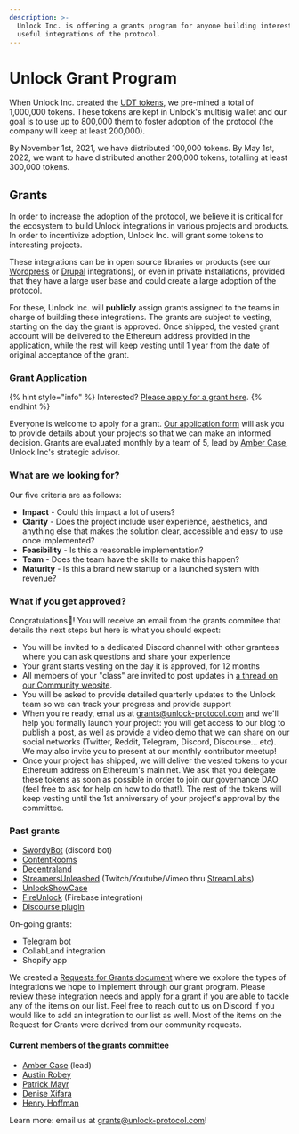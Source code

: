 ```yaml
---
description: >-
  Unlock Inc. is offering a grants program for anyone building interesting and
  useful integrations of the protocol.
---
```


# Unlock Grant Program

When Unlock Inc. created the [UDT tokens](https://github.com/unlock-protocol/unlock/wiki/The-Unlock-Tokens), we pre-mined a total of 1,000,000 tokens. These tokens are kept in Unlock's multisig wallet and our goal is to use up to 800,000 them to foster adoption of the protocol (the company will keep at least 200,000).

By November 1st, 2021, we have distributed 100,000 tokens. By May 1st, 2022, we want to have distributed another 200,000 tokens, totalling at least 300,000 tokens.

## Grants

In order to increase the adoption of the protocol, we believe it is critical for the ecosystem to build Unlock integrations in various projects and products. In order to incentivize adoption, Unlock Inc. will grant some tokens to interesting projects.

These integrations can be in open source libraries or products (see our [Wordpress](https://docs.unlock-protocol.com/plugins-and-integrations/wordpress-plugin) or [Drupal](https://docs.unlock-protocol.com/plugins-and-integrations/drupal-plugin) integrations), or even in private installations, provided that they have a large user base and could create a large adoption of the protocol.

For these, Unlock Inc. will **publicly** assign grants assigned to the teams in charge of building these integrations. The grants are subject to vesting, starting on the day the grant is approved. Once shipped, the vested grant account will be delivered to the Ethereum address provided in the application, while the rest will keep vesting until 1 year from the date of original acceptance of the grant.

### Grant Application

{% hint style="info" %}
Interested? [Please apply for a grant here](https://share.hsforms.com/1gAdLgNOESNCWJ9bJxCUAMwbvg22).
{% endhint %}

Everyone is welcome to apply for a grant. [Our application form](https://share.hsforms.com/1gAdLgNOESNCWJ9bJxCUAMwbvg22) will ask you to provide details about your projects so that we can make an informed decision. Grants are evaluated monthly by a team of 5, lead by [Amber Case](https://twitter.com/caseorganic), Unlock Inc's strategic advisor.

### What are we looking for?

Our five criteria are as follows:

- **Impact** - Could this impact a lot of users?
- **Clarity** - Does the project include user experience, aesthetics, and anything else that makes the solution clear, accessible and easy to use once implemented?
- **Feasibility** - Is this a reasonable implementation?
- **Team** - Does the team have the skills to make this happen?
- **Maturity** - Is this a brand new startup or a launched system with revenue?

### What if you get approved?

Congratulations🎉! You will receive an email from the grants commitee that details the next steps but here is what you should expect:

- You will be invited to a dedicated Discord channel with other grantees where you can ask questions and share your experience
- Your grant starts vesting on the day it is approved, for 12 months
- All members of your "class" are invited to post updates in [a thread on our Community website](https://unlock.community/c/grantees/13).
- You will be asked to provide detailed quarterly updates to the Unlock team so we can track your progress and provide support
- When you're ready, emal us at grants@unlock-protocol.com and we'll help you formally launch your project: you will get access to our blog to publish a post, as well as provide a video demo that we can share on our social networks (Twitter, Reddit, Telegram, Discord, Discourse... etc). We may also invite you to present at our monthly contributor meetup!
- Once your project has shipped, we will deliver the vested tokens to your Ethereum address on Ethereum's main net. We ask that you delegate these tokens as soon as possible in order to join our governance DAO (feel free to ask for help on how to do that!). The rest of the tokens will keep vesting until the 1st anniversary of your project's approval by the committee.

### Past grants

- [SwordyBot](https://swordybot.com) (discord bot)
- [ContentRooms](https://contentrooms.com)
- [Decentraland](https://unlock-protocol.com/blog/decentraland)
- [StreamersUnleashed](https://streamersunleashed.com) (Twitch/Youtube/Vimeo thru [StreamLabs](https://streamlabs.com))
- [UnlockShowCase](https://www.unlockshowcase.com)
- [FireUnlock](https://unlock-protocol.com/blog/firebase-integration) (Firebase integration)
- [Discourse plugin](https://unlock-protocol.com/blog/discourse-plugin)

On-going grants:

- Telegram bot
- CollabLand integration
- Shopify app

We created a [Requests for Grants document](https://www.notion.so/unlockprotocol/Request-for-Grants-9aac49be49124e70a88543bc79748555) where we explore the types of integrations we hope to implement through our grant program. Please review these integration needs and apply for a grant if you are able to tackle any of the items on our list. Feel free to reach out to us on Discord if you would like to add an integration to our list as well. Most of the items on the Request for Grants were derived from our community requests.

#### Current members of the grants committee

- [Amber Case](https://twitter.com/caseorganic) (lead)
- [Austin Robey](https://twitter.com/austinrobey_?)
- [Patrick Mayr](https://medium.com/@patrickmayr)
- [Denise Xifara](https://www.gmgventures.co/team/denise-xifara/)
- [Henry Hoffman](https://twitter.com/henryhoffman)

Learn more: email us at [grants@unlock-protocol.com](mailto:grants@unlock-protocol.com)!

